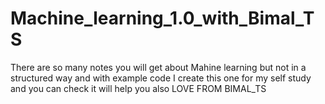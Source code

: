 # Machine_learning_1.0_with_Bimal_TS
There are so many notes you will get about Mahine learning but not in a structured way and with example code
I create this one for my self study and you can check it will help you also
LOVE FROM BIMAL_TS
